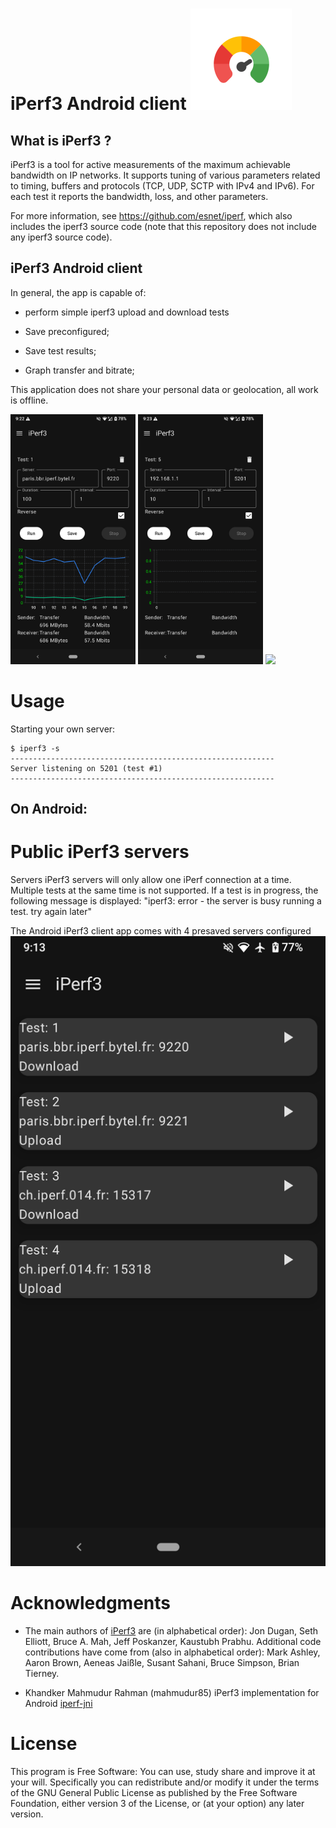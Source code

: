 

# iPerf3 Android client <img src='/metadata/en-US/images/logo.webp'/>
## What is iPerf3 ?

iPerf3 is a tool for active measurements of the maximum achievable bandwidth on IP networks. It supports tuning of various parameters related to timing, buffers and protocols (TCP, UDP, SCTP with IPv4 and IPv6). For each test it reports the bandwidth, loss, and other parameters.

For more information, see https://github.com/esnet/iperf, which also includes the iperf3 source code (note that this repository does not include any iperf3 source code).

## iPerf3 Android client

In general, the app is capable of:

- perform simple iperf3 upload and download tests

- Save preconfigured;

- Save test results;

- Graph transfer and bitrate;

This application does not share your personal data or geolocation, all work is offline.

<img src='/metadata/en-US/images/running.png' width='200'/> <img src='/metadata/en-US/images/new_test.png' width='200'/> <img src='/metadata/en-US/images/fav.png.png' width='200'/>
 
# Usage
Starting your own server:

```
$ iperf3 -s
-----------------------------------------------------------
Server listening on 5201 (test #1)
-----------------------------------------------------------
```

## On Android:


# Public iPerf3 servers

Servers iPerf3 servers will only allow one iPerf connection at a time. Multiple tests at the same time is not supported. If a test is in progress, the following message is displayed: "iperf3: error - the server is busy running a test. try again later"

The Android iPerf3 client app comes with 4 presaved servers configured
<img src='/metadata/en-US/images/fav.png'/>

# Acknowledgments
- The main authors of [iPerf3](https://iperf.fr/) are (in alphabetical order): Jon Dugan, Seth Elliott, Bruce A. Mah, Jeff Poskanzer, Kaustubh Prabhu. Additional code contributions have come from (also in alphabetical order): Mark Ashley, Aaron Brown, Aeneas Jaißle, Susant Sahani, Bruce Simpson, Brian Tierney.

-  Khandker Mahmudur Rahman (mahmudur85) iPerf3 implementation for Android [iperf-jni](https://github.com/mahmudur85/iperf-jni)

# License

This program is Free Software: You can use, study share and improve it at your will. Specifically you can redistribute and/or modify it under the terms of the GNU General Public License as published by the Free Software Foundation, either version 3 of the License, or (at your option) any later version.
